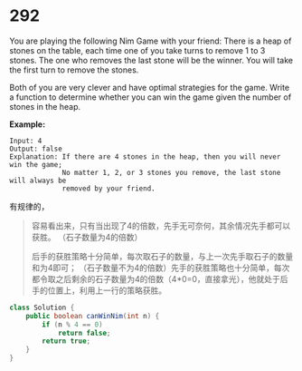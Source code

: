 # 292

You  are playing the following Nim Game with your friend: There is a heap of  stones on the table, each time one of you take turns to remove 1 to 3  stones. The one who removes the last stone will be the winner. You will  take the first turn to remove the stones.

Both of you are very clever and have optimal strategies for the game.  Write a function to determine whether you can win the game given the  number of stones in the heap.

**Example:**

```
Input: 4
Output: false 
Explanation: If there are 4 stones in the heap, then you will never win the game;
             No matter 1, 2, or 3 stones you remove, the last stone will always be 
             removed by your friend.
```

有规律的，

> 容易看出来，只有当出现了4的倍数，先手无可奈何，其余情况先手都可以获胜。 （石子数量为4的倍数）
>
> 后手的获胜策略十分简单，每次取石子的数量，与上一次先手取石子的数量和为4即可； （石子数量不为4的倍数）先手的获胜策略也十分简单，每次都令取之后剩余的石子数量为4的倍数（4*0=0，直接拿光），他就处于后手的位置上，利用上一行的策略获胜。

```java
class Solution {
    public boolean canWinNim(int n) {
        if (n % 4 == 0)
            return false;
        return true;
    }
}
```

